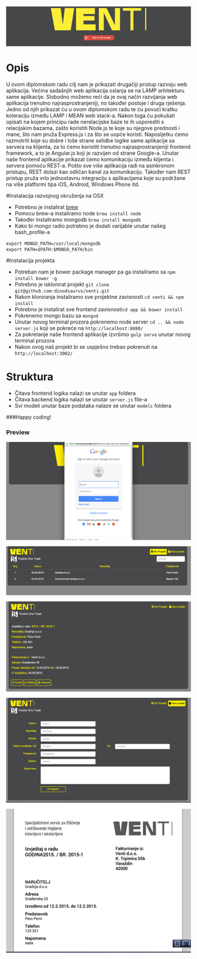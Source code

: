 ![Logo](screens/login.jpg)

# Opis
U ovom diplomskom radu cilj nam je prikazati drugačiji pristup razvoju web aplikacija. Većina sadašnjih web aplikacija oslanja se na LAMP arhitekturu same aplikacije. Slobodno možemo reći da je ovaj način razvijanja web aplikacija trenutno najrasprostranjeniji, no također postoje i druga rješenja. Jedno od njih prikazat ću u ovom diplomskom radu te ću povući kratku koleraciju između LAMP i MEAN web stack-a. Nakon toga ću pokušati opisati na kojem principu rade nerelacijske baze te ih usporediti s relacijskim bazama, zašto koristiti Node.js te koje su njegove prednosti i mane, što nam pruža Express.js i za što se uopće koristi. Naposljetku ćemo razmotriti koje su dobre i loše strane selidbe logike same aplikacije sa servera na klijenta, za to ćemo koristiti trenutno najrasprostranjeniji frontend framework, a to je Angular.js koji je razvijen od strane Google-a. Unutar naše frontend aplikacije prikazat ćemo komunikaciju između klijenta i servera pomoću REST-a. Pošto sve više aplikacija radi na asinkronom pristupu, REST dolazi kao odličan kanal za komunikaciju. Također nam REST pristup pruža vrlo jednostavnu integraciju s aplikacijama koje su podržane na više platformi tipa iOS, Android, Windows Phone itd.

#Instalacija razvojnog okruženja na OSX
* Potrebno je instalirat [brew](http://brew.sh/)
* Pomocu brew-a instaliramo node `brew install node`
* Također instaliramo mongodb `brew install mongodb`
* Kako bi mongo radio potrebno je dodati varijable unutar našeg bash_profile-a
```
export MONGO_PATH=/usr/local/mongodb  
export PATH=$PATH:$MONGO_PATH/bin
```

#Instalacija projekta
* Potreban nam je bower package manager pa ga instaliramo sa `npm install bower -g`
* Potrebno je isklonirat projekt `git clone git@github.com:dinodsaurus/venti.git`
* Nakon kloniranja instaliramo sve projektne zavisnosti `cd venti && npm install`
* Potrebno je instalirat sve frontend zavisnosti`cd app && bower install`
* Pokrenemo mongo bazu sa `mongod`
* Unutar novog terminal prozora pokrenemo node server `cd .. && node server.js` koji se pokreće na `http://localhost:8080/`
* Za pokretanje naše frontend aplikacije izvršimo `gulp serve` unutar novog terminal prozora
* Nakon ovog naš projekt bi se uspješno trebao pokrenuti na `http://localhost:3002/`

# Struktura
* Čitava frontend logika nalazi se unutar `app` foldera
* Čitava backend logika nalazi se unutar `server.js` file-a
* Svi modeli unutar baze podataka nalaze se unutar `models` foldera

###Happy coding!

### Preview
![Logo](screens/oAuth.jpg)

![Logo](screens/list.jpg)

![Logo](screens/single.jpg)

![Logo](screens/new.jpg)

![Logo](screens/pdf.jpg)

